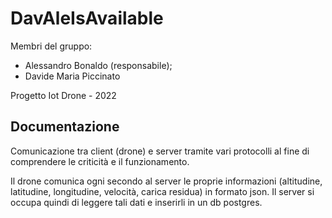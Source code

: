 # DavAleIsAvailable

Membri del gruppo:

- Alessandro Bonaldo (responsabile);
- Davide Maria Piccinato

Progetto Iot Drone - 2022

## Documentazione

Comunicazione tra client (drone) e server tramite vari protocolli al fine di comprendere le criticità e il funzionamento. 

Il drone comunica ogni secondo al server le proprie informazioni (altitudine, latitudine, longitudine, velocità, carica residua) in formato json. Il server si occupa quindi di leggere tali dati e inserirli in un db postgres.
